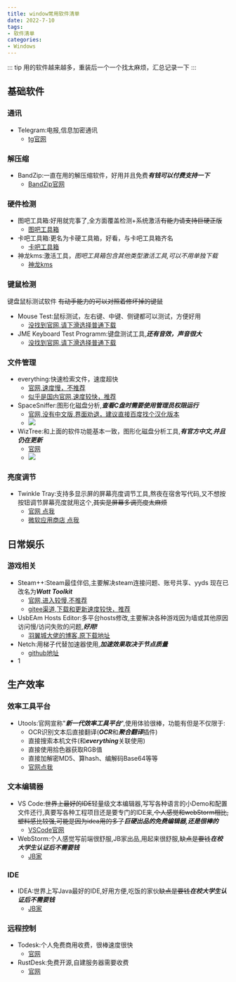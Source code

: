 ```yaml
---
title: window常用软件清单
date: 2022-7-10
tags:
- 软件清单
categories:
- Windows
---
```

::: tip
用的软件越来越多，重装后一个一个找太麻烦，汇总记录一下
:::
## 基础软件
### 通讯
* Telegram:电报,信息加密通讯
	* [tg官网](https://telegram.org/)
### 解压缩
* BandZip:一直在用的解压缩软件，好用并且免费***有钱可以付费支持一下***
	* [BandZip官网](http://www.bandisoft.com/)
### 硬件检测
* 图吧工具箱:好用就完事了,全方面覆盖检测+系统激活~~有能力请支持巨硬正版~~
	* [图吧工具箱](http://www.tbtool.cn/)
* 卡吧工具箱:更名为卡硬工具箱，好看，与卡吧工具箱齐名
	* [卡吧工具箱](http://www.kbtool.cn/)
* 神龙kms:激活工具，*图吧工具箱包含其他类型激活工具,可以不用单独下载*
	* [神龙kms](http://www.yishimei.cn/network/319.html)
### 键鼠检测
键盘鼠标测试软件 ~~有动手能力的可以对照着修坏掉的键鼠~~
- Mouse Test:鼠标测试，左右键、中键、侧键都可以测试，方便好用
	- [没找到官网,请下滑选择普通下载](http://www.winwin7.com/soft/46232.html#xiazai)
- JME Keyboard Test Programm:键盘测试工具,***还有音效，声音很大***
	- [没找到官网,请下滑选择普通下载](https://www.pcsoft.com.cn/soft/205852.html)
### 文件管理
* everything:快速检索文件，速度超快
    * [官网,速度慢，不推荐](https://everything.en.softonic.com/)
    * [似乎是国内官网,速度较快，推荐](https://www.voidtools.com/zh-cn/)
* SpaceSniffer:图形化磁盘分析,***查看C盘时需要使用管理员权限运行***
	* [官网,没有中文版,界面劝退，建议直接百度找个汉化版本](http://www.uderzo.it/main_products/space_sniffer/download_alt.html)
	* ![](https://s2.loli.net/2022/07/10/71kbGtuNmUfwWjl.png)
* WizTree:和上面的软件功能基本一致，图形化磁盘分析工具,***有官方中文,并且仍在更新***
	* [官网](https://www.diskanalyzer.com/download)
	* ![](https://s2.loli.net/2022/07/10/MebEOgI2PJVKRul.png)
### 亮度调节
- Twinkle Tray:支持多显示屏的屏幕亮度调节工具,熬夜在宿舍写代码,又不想按按钮调节屏幕亮度就用这个,~~其实是屏幕多调亮度太麻烦~~
	- [官网  点我](https://twinkletray.com/)
	- [微软应用商店 点我](https://apps.microsoft.com/store/detail/twinkle-tray-brightness-slider/9PLJWWSV01LK?hl=en-us&gl=US)
## 日常娱乐
 ### 游戏相关
 - Steam++:Steam最佳伴侣,主要解决steam连接问题、账号共享、yyds 现在已改名为***Watt Toolkit***
	 - [官网,进入较慢,不推荐](https://steampp.net/)
	 - [gitee渠道,下载和更新速度较快，推荐](https://gitee.com/rmbgame/SteamTools/releases)
 - UsbEAm Hosts Editor:多平台hosts修改,主要解决各种游戏因为墙或其他原因访问慢/访问失败的问题,***好用!***
	 - [羽翼城大佬的博客,原下载地址](https://www.dogfight360.com/blog/475/)
 - Netch:用梯子代替加速器使用,***加速效果取决于节点质量***
	 - [github地址](https://github.com/NetchX/Netch)
 - 1
## 生产效率
### 效率工具平台
- Utools:官网宣称"***新一代效率工具平台***",使用体验很棒，功能有但是不仅限于:
	- OCR识别文本后直接翻译(***OCR***和***聚合翻译***插件)
	- 直接搜索本机文件(和***everything***关联使用)
	- 直接使用拾色器获取RGB值
	- 直接加解密MD5、算hash、编解码Base64等等
	- [官网点我](https://www.u.tools/)
### 文本编辑器
- VS Code:~~世界上最好的IDE~~轻量级文本编辑器,写写各种语言的小Demo和配置文件还行,真要写各种工程项目还是要专门的IDE来,~~个人感觉和webStorm相比,塑料感比较强,可能是因为idea用的多了~~***巨硬出品的免费编辑器,还是很棒的***
	- [VSCode官网](https://code.visualstudio.com/)
- WebStorm:个人感觉写前端很舒服,JB家出品,用起来很舒服,~~缺点是要钱~~***在校大学生认证后不需要钱***
	- [JB家](https://www.jetbrains.com/webstorm/)
### IDE
- IDEA:世界上写Java最好的IDE,好用方便,吃饭的家伙~~缺点是要钱~~***在校大学生认证后不需要钱***
	- [JB家](https://www.jetbrains.com/idea/)
### 远程控制
- Todesk:个人免费商用收费，很棒速度很快
	- [官网](https://www.todesk.com)
- RustDesk:免费开源,自建服务器需要收费
	- [官网](http://rustdesk.com/zh/)